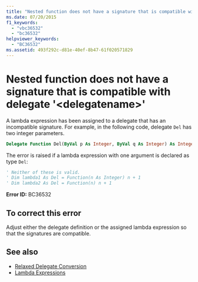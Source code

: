 ```yaml
---
title: "Nested function does not have a signature that is compatible with delegate '<delegatename>'"
ms.date: 07/20/2015
f1_keywords:
  - "vbc36532"
  - "bc36532"
helpviewer_keywords:
  - "BC36532"
ms.assetid: 493f292c-d81e-40ef-8b47-61f020571829
---
```

# Nested function does not have a signature that is compatible with delegate '\<delegatename>'

A lambda expression has been assigned to a delegate that has an incompatible signature. For example, in the following code, delegate `Del` has two integer parameters.

```vb
Delegate Function Del(ByVal p As Integer, ByVal q As Integer) As Integer
```

The error is raised if a lambda expression with one argument is declared as type `Del`:

```vb
' Neither of these is valid.
' Dim lambda1 As Del = Function(n As Integer) n + 1
' Dim lambda2 As Del = Function(n) n + 1
```

**Error ID:** BC36532

## To correct this error

Adjust either the delegate definition or the assigned lambda expression so that the signatures are compatible.

## See also

- [Relaxed Delegate Conversion](../../programming-guide/language-features/delegates/relaxed-delegate-conversion.md)
- [Lambda Expressions](../../programming-guide/language-features/procedures/lambda-expressions.md)
